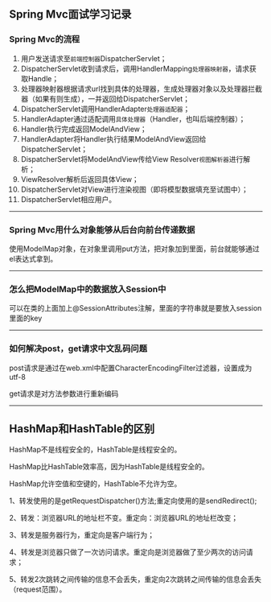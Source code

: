 ## Spring Mvc面试学习记录

### Spring Mvc的流程

1. 用户发送请求至`前端控制器`DispatcherServlet；
2. DispatcherServlet收到请求后，调用HandlerMapping`处理器映射器`，请求获取Handle；
3. 处理器映射器根据请求url找到具体的处理器，生成处理器对象以及处理器拦截器（如果有则生成），一并返回给DispatcherServlet；
4. DispatcherServlet调用HandlerAdapter`处理器适配器`；
5. HandlerAdapter通过适配调用`具体处理器`（Handler，也叫后端控制器）；
6. Handler执行完成返回ModelAndView；
7. HandlerAdapter将Handler执行结果ModelAndView返回给DispatcherServlet；
8. DispatcherServlet将ModelAndView传给View Resolver`视图解析器`进行解析；
9. ViewResolver解析后返回具体View；
10. DispatcherServlet对View进行渲染视图（即将模型数据填充至试图中）；
11. DispatcherServlet相应用户。

<hr>

### Spring Mvc用什么对象能够从后台向前台传递数据

使用ModelMap对象，在对象里调用put方法，把对象加到里面，前台就能够通过el表达式拿到。

<hr>

### 怎么把ModelMap中的数据放入Session中

可以在类的上面加上@SessionAttributes注解，里面的字符串就是要放入session里面的key

<hr>

### 如何解决post，get请求中文乱码问题

post请求是通过在web.xml中配置CharacterEncodingFilter过滤器，设置成为utf-8

get请求是对方法参数进行重新编码

<hr>

## HashMap和HashTable的区别

HashMap不是线程安全的，HashTable是线程安全的。

HashMap比HashTable效率高，因为HashTable是线程安全的。

HashMap允许空值和空键的，HashTable不允许为空。





 1、转发使用的是getRequestDispatcher()方法;重定向使用的是sendRedirect();

 2、转发：浏览器URL的地址栏不变。重定向：浏览器URL的地址栏改变；

  3、转发是服务器行为，重定向是客户端行为；

  4、转发是浏览器只做了一次访问请求。重定向是浏览器做了至少两次的访问请求；

  5、转发2次跳转之间传输的信息不会丢失，重定向2次跳转之间传输的信息会丢失（request范围）。

